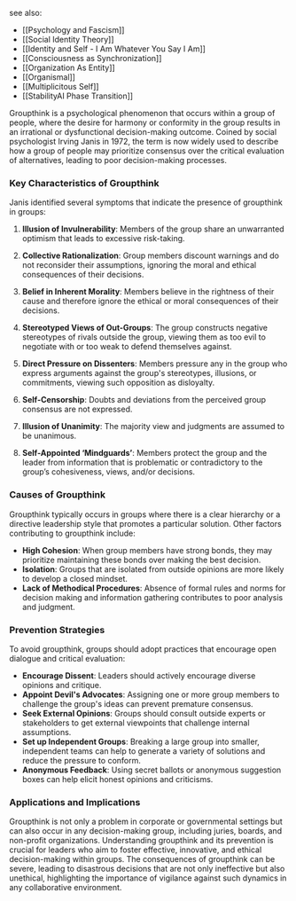 see also:
- [[Psychology and Fascism]]
- [[Social Identity Theory]]
- [[Identity and Self - I Am Whatever You Say I Am]]
- [[Consciousness as Synchronization]]
- [[Organization As Entity]]
- [[Organismal]]
- [[Multiplicitous Self]]
- [[StabilityAI Phase Transition]]

Groupthink is a psychological phenomenon that occurs within a group of people, where the desire for harmony or conformity in the group results in an irrational or dysfunctional decision-making outcome. Coined by social psychologist Irving Janis in 1972, the term is now widely used to describe how a group of people may prioritize consensus over the critical evaluation of alternatives, leading to poor decision-making processes.

### Key Characteristics of Groupthink
Janis identified several symptoms that indicate the presence of groupthink in groups:

1. **Illusion of Invulnerability**: Members of the group share an unwarranted optimism that leads to excessive risk-taking.

2. **Collective Rationalization**: Group members discount warnings and do not reconsider their assumptions, ignoring the moral and ethical consequences of their decisions.

3. **Belief in Inherent Morality**: Members believe in the rightness of their cause and therefore ignore the ethical or moral consequences of their decisions.

4. **Stereotyped Views of Out-Groups**: The group constructs negative stereotypes of rivals outside the group, viewing them as too evil to negotiate with or too weak to defend themselves against.

5. **Direct Pressure on Dissenters**: Members pressure any in the group who express arguments against the group's stereotypes, illusions, or commitments, viewing such opposition as disloyalty.

6. **Self-Censorship**: Doubts and deviations from the perceived group consensus are not expressed.

7. **Illusion of Unanimity**: The majority view and judgments are assumed to be unanimous.

8. **Self-Appointed ‘Mindguards’**: Members protect the group and the leader from information that is problematic or contradictory to the group’s cohesiveness, views, and/or decisions.

### Causes of Groupthink
Groupthink typically occurs in groups where there is a clear hierarchy or a directive leadership style that promotes a particular solution. Other factors contributing to groupthink include:

- **High Cohesion**: When group members have strong bonds, they may prioritize maintaining these bonds over making the best decision.
- **Isolation**: Groups that are isolated from outside opinions are more likely to develop a closed mindset.
- **Lack of Methodical Procedures**: Absence of formal rules and norms for decision making and information gathering contributes to poor analysis and judgment.

### Prevention Strategies
To avoid groupthink, groups should adopt practices that encourage open dialogue and critical evaluation:

- **Encourage Dissent**: Leaders should actively encourage diverse opinions and critique. 
- **Appoint Devil's Advocates**: Assigning one or more group members to challenge the group's ideas can prevent premature consensus.
- **Seek External Opinions**: Groups should consult outside experts or stakeholders to get external viewpoints that challenge internal assumptions.
- **Set up Independent Groups**: Breaking a large group into smaller, independent teams can help to generate a variety of solutions and reduce the pressure to conform.
- **Anonymous Feedback**: Using secret ballots or anonymous suggestion boxes can help elicit honest opinions and criticisms.

### Applications and Implications
Groupthink is not only a problem in corporate or governmental settings but can also occur in any decision-making group, including juries, boards, and non-profit organizations. Understanding groupthink and its prevention is crucial for leaders who aim to foster effective, innovative, and ethical decision-making within groups. The consequences of groupthink can be severe, leading to disastrous decisions that are not only ineffective but also unethical, highlighting the importance of vigilance against such dynamics in any collaborative environment.